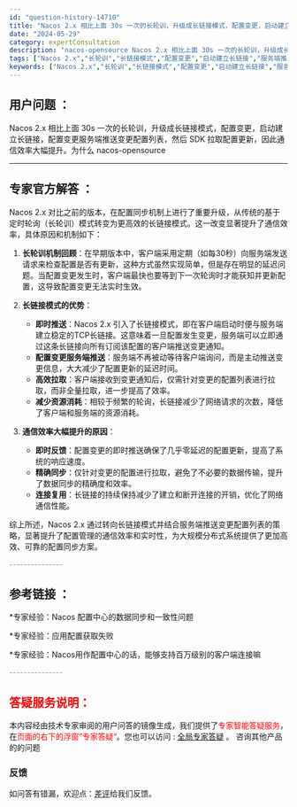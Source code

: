 ```yaml
---
id: "question-history-14710"
title: "Nacos 2.x 相比上面 30s 一次的长轮训，升级成长链接模式，配置变更，启动建立长链接，配置变更服务端推送变更配置列表，然后 SDK 拉取配置更新，因此通信效率大幅提升。为什么 nacos-opensource"
date: "2024-05-29"
category: expertConsultation
description: "nacos-opensource Nacos 2.x 相比上面 30s 一次的长轮训，升级成长链接模式，配置变更，启动建立长链接，配置变更服务端推送变更配置列表，然后 SDK 拉取配置更新，因此通信效率大幅提升。为什么"
tags: ["Nacos 2.x","长轮训","长链接模式","配置变更","启动建立长链接","服务端推送","变更配置列表","SDK","拉取配置更新","通信效率","大幅提升"]
keywords: ["Nacos 2.x","长轮训","长链接模式","配置变更","启动建立长链接","服务端推送","变更配置列表","SDK","拉取配置更新","通信效率","大幅提升"]
---
```


## 用户问题 ： 
 Nacos 2.x 相比上面 30s 一次的长轮训，升级成长链接模式，配置变更，启动建立长链接，配置变更服务端推送变更配置列表，然后 SDK 拉取配置更新，因此通信效率大幅提升。为什么 nacos-opensource 

---------------
## 专家官方解答 ：

Nacos 2.x 对比之前的版本，在配置同步机制上进行了重要升级，从传统的基于定时轮询（长轮训）模式转变为更高效的长链接模式。这一改变显著提升了通信效率，具体原因和机制如下：

1. **长轮训机制回顾**：在早期版本中，客户端采用定期（如每30秒）向服务端发送请求来检查配置是否有更新，这种方式虽然实现简单，但是存在明显的延迟问题。当配置变更发生时，客户端最快也要等到下一次轮询时才能获知并更新配置，这导致配置变更无法实时生效。

2. **长链接模式的优势**：
   - **即时推送**：Nacos 2.x 引入了长链接模式，即在客户端启动时便与服务端建立稳定的TCP长链接。这意味着一旦配置发生变更，服务端可以立即通过这条长链接向所有订阅该配置的客户端推送变更通知。
   - **配置变更服务端推送**：服务端不再被动等待客户端询问，而是主动推送变更信息，大大减少了配置更新的延迟时间。
   - **高效拉取**：客户端接收到变更通知后，仅需针对变更的配置列表进行拉取，而非全量拉取，进一步提高了效率。
   - **减少资源消耗**：相较于频繁的轮询，长链接减少了网络请求的次数，降低了客户端和服务端的资源消耗。

3. **通信效率大幅提升的原因**：
   - **即时反馈**：配置变更的即时推送确保了几乎零延迟的配置更新，提高了系统的响应速度。
   - **精确同步**：仅针对变更的配置进行拉取，避免了不必要的数据传输，提升了数据同步的精确度和效率。
   - **连接复用**：长链接的持续保持减少了建立和断开连接的开销，优化了网络通信性能。

综上所述，Nacos 2.x 通过转向长链接模式并结合服务端推送变更配置列表的策略，显著提升了配置管理的通信效率和实时性，为大规模分布式系统提供了更加高效、可靠的配置同步方案。


<font color="#949494">---------------</font> 


## 参考链接 ：

*专家经验：Nacos 配置中心的数据同步和一致性问题 
 
 *专家经验：应用配置获取失败 
 
 *专家经验：Nacos用作配置中心的话，能够支持百万级别的客户端连接嘛 


 <font color="#949494">---------------</font> 
 


## <font color="#FF0000">答疑服务说明：</font> 

本内容经由技术专家审阅的用户问答的镜像生成，我们提供了<font color="#FF0000">专家智能答疑服务</font>，在<font color="#FF0000">页面的右下的浮窗”专家答疑“</font>。您也可以访问 : [全局专家答疑](https://opensource.alibaba.com/chatBot) 。 咨询其他产品的的问题

### 反馈
如问答有错漏，欢迎点：[差评](https://ai.nacos.io/user/feedbackByEnhancerGradePOJOID?enhancerGradePOJOId=14731)给我们反馈。
